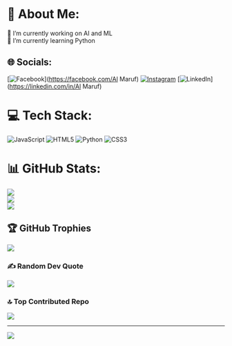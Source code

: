 # 💫 About Me:
🔭 I’m currently working on  AI and ML<br>🌱 I’m currently learning Python 


## 🌐 Socials:
[![Facebook](https://img.shields.io/badge/Facebook-%231877F2.svg?logo=Facebook&logoColor=white)](https://facebook.com/Al Maruf) [![Instagram](https://img.shields.io/badge/Instagram-%23E4405F.svg?logo=Instagram&logoColor=white)](https://instagram.com/abmabdullahal.maruf) [![LinkedIn](https://img.shields.io/badge/LinkedIn-%230077B5.svg?logo=linkedin&logoColor=white)](https://linkedin.com/in/Al Maruf) 

# 💻 Tech Stack:
![JavaScript](https://img.shields.io/badge/javascript-%23323330.svg?style=for-the-badge&logo=javascript&logoColor=%23F7DF1E) ![HTML5](https://img.shields.io/badge/html5-%23E34F26.svg?style=for-the-badge&logo=html5&logoColor=white) ![Python](https://img.shields.io/badge/python-3670A0?style=for-the-badge&logo=python&logoColor=ffdd54) ![CSS3](https://img.shields.io/badge/css3-%231572B6.svg?style=for-the-badge&logo=css3&logoColor=white)
# 📊 GitHub Stats:
![](https://github-readme-stats.vercel.app/api?username=AL-MARUF-WORLD&theme=dark&hide_border=false&include_all_commits=false&count_private=false)<br/>
![](https://github-readme-streak-stats.herokuapp.com/?user=AL-MARUF-WORLD&theme=dark&hide_border=false)<br/>
![](https://github-readme-stats.vercel.app/api/top-langs/?username=AL-MARUF-WORLD&theme=dark&hide_border=false&include_all_commits=false&count_private=false&layout=compact)

## 🏆 GitHub Trophies
![](https://github-profile-trophy.vercel.app/?username=AL-MARUF-WORLD&theme=radical&no-frame=false&no-bg=true&margin-w=4)

### ✍️ Random Dev Quote
![](https://quotes-github-readme.vercel.app/api?type=horizontal&theme=radical)

### 🔝 Top Contributed Repo
![](https://github-contributor-stats.vercel.app/api?username=AL-MARUF-WORLD&limit=5&theme=dark&combine_all_yearly_contributions=true)

---
[![](https://visitcount.itsvg.in/api?id=AL-MARUF-WORLD&icon=1&color=0)](https://visitcount.itsvg.in)

<!-- Proudly created with GPRM ( https://gprm.itsvg.in ) -->
